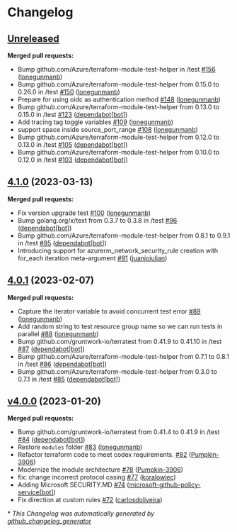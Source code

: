 # Changelog

## [Unreleased](https://github.com/Azure/terraform-azurerm-network-security-group/tree/HEAD)

**Merged pull requests:**

- Bump github.com/Azure/terraform-module-test-helper in /test [\#156](https://github.com/Azure/terraform-azurerm-network-security-group/pull/156) ([lonegunmanb](https://github.com/lonegunmanb))
- Bump github.com/Azure/terraform-module-test-helper from 0.15.0 to 0.26.0 in /test [\#150](https://github.com/Azure/terraform-azurerm-network-security-group/pull/150) ([lonegunmanb](https://github.com/lonegunmanb))
- Prepare for using oidc as authentication method [\#148](https://github.com/Azure/terraform-azurerm-network-security-group/pull/148) ([lonegunmanb](https://github.com/lonegunmanb))
- Bump github.com/Azure/terraform-module-test-helper from 0.13.0 to 0.15.0 in /test [\#123](https://github.com/Azure/terraform-azurerm-network-security-group/pull/123) ([dependabot[bot]](https://github.com/apps/dependabot))
- Add tracing tag toggle variables [\#109](https://github.com/Azure/terraform-azurerm-network-security-group/pull/109) ([lonegunmanb](https://github.com/lonegunmanb))
- support space inside source\_port\_range [\#108](https://github.com/Azure/terraform-azurerm-network-security-group/pull/108) ([lonegunmanb](https://github.com/lonegunmanb))
- Bump github.com/Azure/terraform-module-test-helper from 0.12.0 to 0.13.0 in /test [\#105](https://github.com/Azure/terraform-azurerm-network-security-group/pull/105) ([dependabot[bot]](https://github.com/apps/dependabot))
- Bump github.com/Azure/terraform-module-test-helper from 0.10.0 to 0.12.0 in /test [\#103](https://github.com/Azure/terraform-azurerm-network-security-group/pull/103) ([dependabot[bot]](https://github.com/apps/dependabot))

## [4.1.0](https://github.com/Azure/terraform-azurerm-network-security-group/tree/4.1.0) (2023-03-13)

**Merged pull requests:**

- Fix version upgrade test [\#100](https://github.com/Azure/terraform-azurerm-network-security-group/pull/100) ([lonegunmanb](https://github.com/lonegunmanb))
- Bump golang.org/x/text from 0.3.7 to 0.3.8 in /test [\#96](https://github.com/Azure/terraform-azurerm-network-security-group/pull/96) ([dependabot[bot]](https://github.com/apps/dependabot))
- Bump github.com/Azure/terraform-module-test-helper from 0.8.1 to 0.9.1 in /test [\#95](https://github.com/Azure/terraform-azurerm-network-security-group/pull/95) ([dependabot[bot]](https://github.com/apps/dependabot))
- Introducing support for azurerm\_network\_security\_rule creation with for\_each iteration meta-argument [\#91](https://github.com/Azure/terraform-azurerm-network-security-group/pull/91) ([juanjojulian](https://github.com/juanjojulian))

## [4.0.1](https://github.com/Azure/terraform-azurerm-network-security-group/tree/4.0.1) (2023-02-07)

**Merged pull requests:**

- Capture the iterator variable to avoid concurrent test error [\#89](https://github.com/Azure/terraform-azurerm-network-security-group/pull/89) ([lonegunmanb](https://github.com/lonegunmanb))
- Add random string to test resource group name so we can run tests in parallel [\#88](https://github.com/Azure/terraform-azurerm-network-security-group/pull/88) ([lonegunmanb](https://github.com/lonegunmanb))
- Bump github.com/gruntwork-io/terratest from 0.41.9 to 0.41.10 in /test [\#87](https://github.com/Azure/terraform-azurerm-network-security-group/pull/87) ([dependabot[bot]](https://github.com/apps/dependabot))
- Bump github.com/Azure/terraform-module-test-helper from 0.7.1 to 0.8.1 in /test [\#86](https://github.com/Azure/terraform-azurerm-network-security-group/pull/86) ([dependabot[bot]](https://github.com/apps/dependabot))
- Bump github.com/Azure/terraform-module-test-helper from 0.3.0 to 0.7.1 in /test [\#85](https://github.com/Azure/terraform-azurerm-network-security-group/pull/85) ([dependabot[bot]](https://github.com/apps/dependabot))

## [v4.0.0](https://github.com/Azure/terraform-azurerm-network-security-group/tree/v4.0.0) (2023-01-20)

**Merged pull requests:**

- Bump github.com/gruntwork-io/terratest from 0.41.4 to 0.41.9 in /test [\#84](https://github.com/Azure/terraform-azurerm-network-security-group/pull/84) ([dependabot[bot]](https://github.com/apps/dependabot))
- Restore `modules` folder [\#83](https://github.com/Azure/terraform-azurerm-network-security-group/pull/83) ([lonegunmanb](https://github.com/lonegunmanb))
- Refactor terraform code to meet codex requirements. [\#82](https://github.com/Azure/terraform-azurerm-network-security-group/pull/82) ([Pumpkin-3906](https://github.com/Pumpkin-3906))
- Modernize the module architecture [\#78](https://github.com/Azure/terraform-azurerm-network-security-group/pull/78) ([Pumpkin-3906](https://github.com/Pumpkin-3906))
- fix: change incorrect protocol casing [\#77](https://github.com/Azure/terraform-azurerm-network-security-group/pull/77) ([koralowiec](https://github.com/koralowiec))
- Adding Microsoft SECURITY.MD [\#74](https://github.com/Azure/terraform-azurerm-network-security-group/pull/74) ([microsoft-github-policy-service[bot]](https://github.com/apps/microsoft-github-policy-service))
- Fix direction at custom rules [\#72](https://github.com/Azure/terraform-azurerm-network-security-group/pull/72) ([carlosdoliveira](https://github.com/carlosdoliveira))



\* *This Changelog was automatically generated by [github_changelog_generator](https://github.com/github-changelog-generator/github-changelog-generator)*
